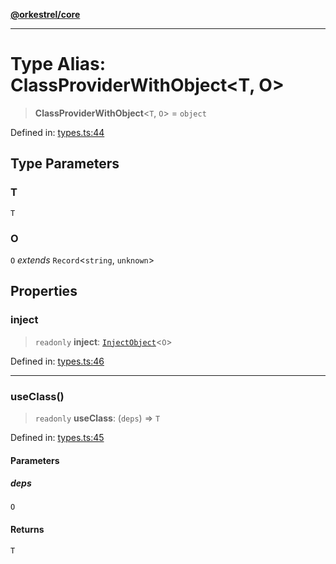 [**@orkestrel/core**](../index.md)

***

# Type Alias: ClassProviderWithObject\<T, O\>

> **ClassProviderWithObject**\<`T`, `O`\> = `object`

Defined in: [types.ts:44](https://github.com/orkestrel/core/blob/ccb170966790f428093f11a71a5646a6e842dbf9/src/types.ts#L44)

## Type Parameters

### T

`T`

### O

`O` *extends* `Record`\<`string`, `unknown`\>

## Properties

### inject

> `readonly` **inject**: [`InjectObject`](InjectObject.md)\<`O`\>

Defined in: [types.ts:46](https://github.com/orkestrel/core/blob/ccb170966790f428093f11a71a5646a6e842dbf9/src/types.ts#L46)

***

### useClass()

> `readonly` **useClass**: (`deps`) => `T`

Defined in: [types.ts:45](https://github.com/orkestrel/core/blob/ccb170966790f428093f11a71a5646a6e842dbf9/src/types.ts#L45)

#### Parameters

##### deps

`O`

#### Returns

`T`
